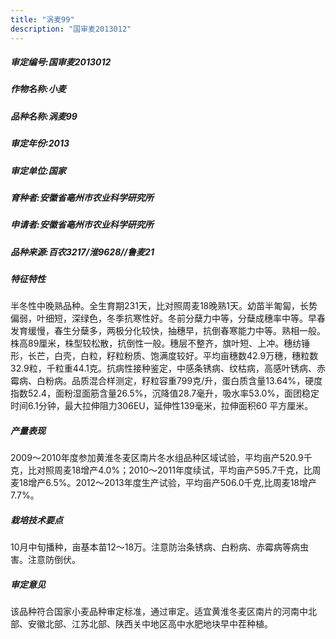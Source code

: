 ```yaml
---
title: "涡麦99"
description: "国审麦2013012"
---
```

##### 审定编号:国审麦2013012

##### 作物名称:小麦

##### 品种名称:涡麦99

##### 审定年份:2013

##### 审定单位:国家

##### 育种者:安徽省亳州市农业科学研究所

##### 申请者:安徽省亳州市农业科学研究所

##### 品种来源:百农3217/淮9628//鲁麦21

##### 特征特性
半冬性中晚熟品种。全生育期231天，比对照周麦18晚熟1天。幼苗半匍匐，长势偏弱，叶细短，深绿色，冬季抗寒性好。冬前分蘖力中等，分蘖成穗率中等。早春发育缓慢，春生分蘖多，两极分化较快，抽穗早，抗倒春寒能力中等。熟相一般。株高89厘米，株型较松散，抗倒性一般。穗层不整齐，旗叶短、上冲。穗纺锤形，长芒，白壳，白粒，籽粒粉质、饱满度较好。平均亩穗数42.9万穗，穗粒数32.9粒，千粒重44.1克。抗病性接种鉴定，中感条锈病、纹枯病，高感叶锈病、赤霉病、白粉病。品质混合样测定，籽粒容重799克/升，蛋白质含量13.64%，硬度指数52.4，面粉湿面筋含量26.5%，沉降值28.7毫升，吸水率53.0%，面团稳定时间6.1分钟，最大拉伸阻力306EU，延伸性139毫米，拉伸面积60 平方厘米。

##### 产量表现
2009～2010年度参加黄淮冬麦区南片冬水组品种区域试验，平均亩产520.9千克，比对照周麦18增产4.0%；2010～2011年度续试，平均亩产595.7千克，比周麦18增产6.5%。2012～2013年度生产试验，平均亩产506.0千克,比周麦18增产7.7%。

##### 栽培技术要点
10月中旬播种，亩基本苗12～18万。注意防治条锈病、白粉病、赤霉病等病虫害。注意防倒伏。

##### 审定意见
该品种符合国家小麦品种审定标准，通过审定。适宜黄淮冬麦区南片的河南中北部、安徽北部、江苏北部、陕西关中地区高中水肥地块早中茬种植。
